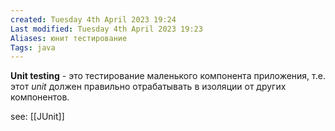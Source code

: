 ```yaml
---
created: Tuesday 4th April 2023 19:24
Last modified: Tuesday 4th April 2023 19:23
Aliases: юнит тестирование
Tags: java
---
```


**Unit testing** - это тестирование маленького компонента приложения, т.е. этот *unit* должен правильно отрабатывать в изоляции от других компонентов.


see: [[JUnit]]